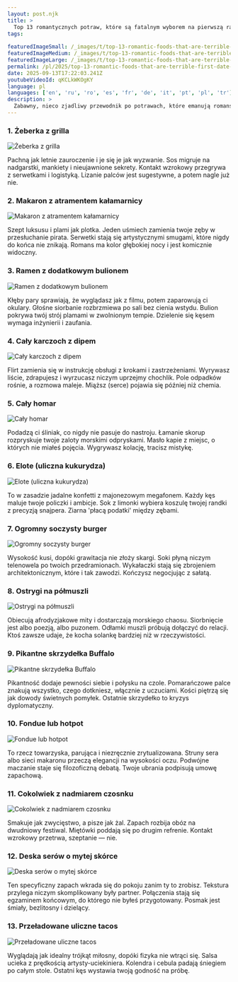 ```yaml
---
layout: post.njk
title: >
  Top 13 romantycznych potraw, które są fatalnym wyborem na pierwszą randkę
tags:
  
featuredImageSmall: /_images/t/top-13-romantic-foods-that-are-terrible-first-date-choices-cover-pl-small.webp
featuredImageMedium: /_images/t/top-13-romantic-foods-that-are-terrible-first-date-choices-cover-pl-medium.webp
featuredImageLarge: /_images/t/top-13-romantic-foods-that-are-terrible-first-date-choices-cover-pl-large.webp
permalink: /pl/2025/top-13-romantic-foods-that-are-terrible-first-date-choices.html
date: 2025-09-13T17:22:03.241Z
youtubeVideoId: qKCLkWKOgKY
language: pl
languages: ['en', 'ru', 'ro', 'es', 'fr', 'de', 'it', 'pt', 'pl', 'tr']
description: >
  Zabawny, nieco zjadliwy przewodnik po potrawach, które emanują romansem, a jednak podstępnie atakują pierwsze randki sosem, parą i rytuałem. Każda pozycja jest pyszna, fotogeniczna i społecznie zdradliwa. Spodziewaj się sprzeczności, drobnego chaosu i opowieści powtarzanych bez końca. Używaj na własne ryzyko albo dlatego, że ryzyko to połowa flirtu.
---
```


### 1. Żeberka z grilla

![Żeberka z grilla](/_images/9/923039e906c3ae158af0755143268dbb-medium.webp)

Pachną jak letnie zauroczenie i je się je jak wyzwanie. Sos migruje na nadgarstki, mankiety i nieujawnione sekrety. Kontakt wzrokowy przegrywa z serwetkami i logistyką. Lizanie palców jest sugestywne, a potem nagle już nie.

### 2. Makaron z atramentem kałamarnicy

![Makaron z atramentem kałamarnicy](/_images/0/0e132e9e659ea224f6c82c5ccd8b4f88-medium.webp)

Szept luksusu i plami jak plotka. Jeden uśmiech zamienia twoje zęby w przesłuchanie pirata. Serwetki stają się artystycznymi smugami, które nigdy do końca nie znikają. Romans ma kolor głębokiej nocy i jest komicznie widoczny.

### 3. Ramen z dodatkowym bulionem

![Ramen z dodatkowym bulionem](/_images/5/5b9a4eaec1533378c685edf521b718bb-medium.webp)

Kłęby pary sprawiają, że wyglądasz jak z filmu, potem zaparowują ci okulary. Głośne siorbanie rozbrzmiewa po sali bez cienia wstydu. Bulion pokrywa twój strój plamami w zwolnionym tempie. Dzielenie się kęsem wymaga inżynierii i zaufania.

### 4. Cały karczoch z dipem

![Cały karczoch z dipem](/_images/7/799f22f90659ee07b52fa4d2484a5662-medium.webp)

Flirt zamienia się w instrukcję obsługi z krokami i zastrzeżeniami. Wyrywasz liście, zdrapujesz i wyrzucasz niczym uprzejmy chochlik. Pole odpadków rośnie, a rozmowa maleje. Miąższ (serce) pojawia się później niż chemia.

### 5. Cały homar

![Cały homar](/_images/9/9fda0011a2fa0dd1b603be8611b73791-medium.webp)

Podadzą ci śliniak, co nigdy nie pasuje do nastroju. Łamanie skorup rozpryskuje twoje zaloty morskimi odpryskami. Masło kapie z miejsc, o których nie miałeś pojęcia. Wygrywasz kolację, tracisz mistykę.

### 6. Elote (uliczna kukurydza)

![Elote (uliczna kukurydza)](/_images/4/4f242e36a585d3d6612b277244c83bc8-medium.webp)

To w zasadzie jadalne konfetti z majonezowym megafonem. Każdy kęs maluje twoje policzki i ambicje. Sok z limonki wybiera koszulę twojej randki z precyzją snajpera. Ziarna 'płacą podatki' między zębami.

### 7. Ogromny soczysty burger

![Ogromny soczysty burger](/_images/8/8e25d42f1c231c5412d5bf345318e18e-medium.webp)

Wysokość kusi, dopóki grawitacja nie złoży skargi. Soki płyną niczym telenowela po twoich przedramionach. Wykałaczki stają się zbrojeniem architektonicznym, które i tak zawodzi. Kończysz negocjując z sałatą.

### 8. Ostrygi na półmuszli

![Ostrygi na półmuszli](/_images/1/19ff37cbaca299c01fdf63e3ec7bb9f7-medium.webp)

Obiecują afrodyzjakowe mity i dostarczają morskiego chaosu. Siorbnięcie jest albo poezją, albo puzonem. Odłamki muszli próbują dołączyć do relacji. Ktoś zawsze udaje, że kocha solankę bardziej niż w rzeczywistości.

### 9. Pikantne skrzydełka Buffalo

![Pikantne skrzydełka Buffalo](/_images/d/d1caa75acc37d304d20a57a965cd5c31-medium.webp)

Pikantność dodaje pewności siebie i połysku na czole. Pomarańczowe palce znakują wszystko, czego dotkniesz, włącznie z uczuciami. Kości piętrzą się jak dowody świetnych pomyłek. Ostatnie skrzydełko to kryzys dyplomatyczny.

### 10. Fondue lub hotpot

![Fondue lub hotpot](/_images/2/2d8361ea70f43ec2e1a189b5410ca737-medium.webp)

To rzecz towarzyska, parująca i niezręcznie zrytualizowana. Struny sera albo sieci makaronu przeczą elegancji na wysokości oczu. Podwójne maczanie staje się filozoficzną debatą. Twoje ubrania podpisują umowę zapachową.

### 11. Cokolwiek z nadmiarem czosnku

![Cokolwiek z nadmiarem czosnku](/_images/2/2f16e82773ac8d7ea6c422efb9585613-medium.webp)

Smakuje jak zwycięstwo, a pisze jak żal. Zapach rozbija obóz na dwudniowy festiwal. Miętówki poddają się po drugim refrenie. Kontakt wzrokowy przetrwa, szeptanie — nie.

### 12. Deska serów o mytej skórce

![Deska serów o mytej skórce](/_images/1/151d32cee62ca3a66b7e61ab8a16a1cc-medium.webp)

Ten specyficzny zapach wkrada się do pokoju zanim ty to zrobisz. Tekstura przylega niczym skomplikowany były partner. Połączenia stają się egzaminem końcowym, do którego nie byłeś przygotowany. Posmak jest śmiały, bezlitosny i dzielący.

### 13. Przeładowane uliczne tacos

![Przeładowane uliczne tacos](/_images/b/b53515d1b844dd25eadf0bcc52cacd29-medium.webp)

Wyglądają jak idealny trójkąt miłosny, dopóki fizyka nie wtrąci się. Salsa ucieka z prędkością artysty-uciekiniera. Kolendra i cebula padają śniegiem po całym stole. Ostatni kęs wystawia twoją godność na próbę.

